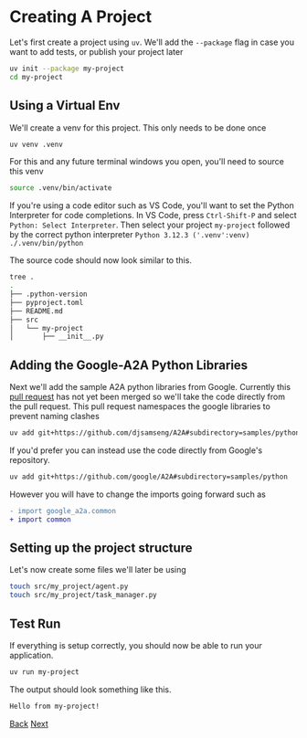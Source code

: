 # Creating A Project

Let's first create a project using `uv`. We'll add the `--package` flag in case you want to add tests, or publish your project later

```bash
uv init --package my-project
cd my-project
```

## Using a Virtual Env <!-- {docsify-ignore} -->

We'll create a venv for this project. This only needs to be done once
```bash
uv venv .venv
```

For this and any future terminal windows you open, you'll need to source this venv
```bash
source .venv/bin/activate
```

If you're using a code editor such as VS Code, you'll want to set the Python Interpreter for code completions. In VS Code, press `Ctrl-Shift-P` and select `Python: Select Interpreter`. Then select your project `my-project` followed by the correct python interpreter `Python 3.12.3 ('.venv':venv) ./.venv/bin/python`

The source code should now look similar to this.
```bash
tree .
.
├── .python-version
├── pyproject.toml
├── README.md
├── src
│   └── my-project
│       ├── __init__.py
```

## Adding the Google-A2A Python Libraries <!-- {docsify-ignore} -->

Next we'll add the sample A2A python libraries from Google. Currently this [pull request](https://github.com/google/A2A/pull/169) has not yet been merged so we'll take the code directly from the pull request. This pull request namespaces the google libraries to prevent naming clashes

```bash
uv add git+https://github.com/djsamseng/A2A#subdirectory=samples/python --branch prefixPythonPackage
```

If you'd prefer you can instead use the code directly from Google's repository.

```bash
uv add git+https://github.com/google/A2A#subdirectory=samples/python
```

However you will have to change the imports going forward such as

```diff
- import google_a2a.common
+ import common
```

## Setting up the project structure <!-- {docsify-ignore} -->

Let's now create some files we'll later be using

```bash
touch src/my_project/agent.py
touch src/my_project/task_manager.py
```

## Test Run <!-- {docsify-ignore} -->

If everything is setup correctly, you should now be able to run your application.

```bash
uv run my-project
```

The output should look something like this.

```bash
Hello from my-project!
```

<div class="bottom-buttons" style="flex flex-row">
  <a href="#/tutorials/python/2_setup.md" class="back-button">Back</a>
  <a href="#/tutorials/python/4_agent_skills.md" class="next-button">Next</a>
</div>

